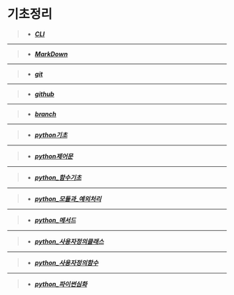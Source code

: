 # **기초정리**
>- _**[CLI](MarkDown/CLI.md)**_
---
>- _**[MarkDown](MarkDown/markdown.md)**_
---
>- _**[git](git_github/git.md)**_
---
>- _**[github](git_github/github.md)**_
---
>- _**[branch](git_github/branch.md)**_
---
>- _**[python기초](python/01_python_기초.md)**_
---
>- _**[python제어문](python/02_python_제어문.md)**_
---
>- _**[python_함수기초](python/03_python_함수기초.md)**_
---
>- _**[python_모듈과_예외처리](python/04_python_모듈과_예외처리.md)**_
---
>- _**[python_메서드](python/05_python_메서드.md)**_
---
>- _**[python_사용자정의클래스](python/06_python_사용자정의클래스.md)**_
---
>- _**[python_사용자정의함수](python/07_python_사용자정의함수.md)**_
---
>- _**[python_파이썬심화](python/08_python_파이썬심화.md)**_
